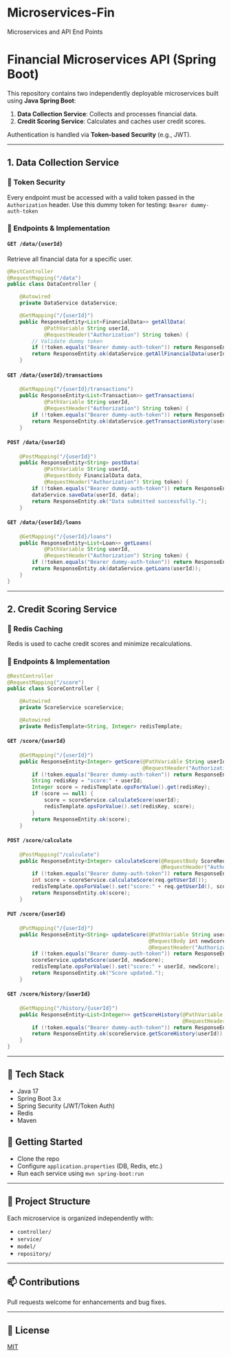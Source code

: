 # Microservices-Fin
Microservices and API End Points

# Financial Microservices API (Spring Boot)

This repository contains two independently deployable microservices built using **Java Spring Boot**:

1. **Data Collection Service**: Collects and processes financial data.
2. **Credit Scoring Service**: Calculates and caches user credit scores.

Authentication is handled via **Token-based Security** (e.g., JWT).

---

## 1. Data Collection Service

### 🔐 Token Security
Every endpoint must be accessed with a valid token passed in the `Authorization` header.
Use this dummy token for testing: `Bearer dummy-auth-token`

### 📌 Endpoints & Implementation

#### `GET /data/{userId}`
Retrieve all financial data for a specific user.
```java
@RestController
@RequestMapping("/data")
public class DataController {

    @Autowired
    private DataService dataService;

    @GetMapping("/{userId}")
    public ResponseEntity<List<FinancialData>> getAllData(
            @PathVariable String userId,
            @RequestHeader("Authorization") String token) {
        // Validate dummy token
        if (!token.equals("Bearer dummy-auth-token")) return ResponseEntity.status(401).build();
        return ResponseEntity.ok(dataService.getAllFinancialData(userId));
    }
```

#### `GET /data/{userId}/transactions`
```java
    @GetMapping("/{userId}/transactions")
    public ResponseEntity<List<Transaction>> getTransactions(
            @PathVariable String userId,
            @RequestHeader("Authorization") String token) {
        if (!token.equals("Bearer dummy-auth-token")) return ResponseEntity.status(401).build();
        return ResponseEntity.ok(dataService.getTransactionHistory(userId));
    }
```

#### `POST /data/{userId}`
```java
    @PostMapping("/{userId}")
    public ResponseEntity<String> postData(
            @PathVariable String userId,
            @RequestBody FinancialData data,
            @RequestHeader("Authorization") String token) {
        if (!token.equals("Bearer dummy-auth-token")) return ResponseEntity.status(401).build();
        dataService.saveData(userId, data);
        return ResponseEntity.ok("Data submitted successfully.");
    }
```

#### `GET /data/{userId}/loans`
```java
    @GetMapping("/{userId}/loans")
    public ResponseEntity<List<Loan>> getLoans(
            @PathVariable String userId,
            @RequestHeader("Authorization") String token) {
        if (!token.equals("Bearer dummy-auth-token")) return ResponseEntity.status(401).build();
        return ResponseEntity.ok(dataService.getLoans(userId));
    }
}
```

---

## 2. Credit Scoring Service

### 🚀 Redis Caching
Redis is used to cache credit scores and minimize recalculations.

### 📌 Endpoints & Implementation

```java
@RestController
@RequestMapping("/score")
public class ScoreController {

    @Autowired
    private ScoreService scoreService;

    @Autowired
    private RedisTemplate<String, Integer> redisTemplate;
```

#### `GET /score/{userId}`
```java
    @GetMapping("/{userId}")
    public ResponseEntity<Integer> getScore(@PathVariable String userId,
                                            @RequestHeader("Authorization") String token) {
        if (!token.equals("Bearer dummy-auth-token")) return ResponseEntity.status(401).build();
        String redisKey = "score:" + userId;
        Integer score = redisTemplate.opsForValue().get(redisKey);
        if (score == null) {
            score = scoreService.calculateScore(userId);
            redisTemplate.opsForValue().set(redisKey, score);
        }
        return ResponseEntity.ok(score);
    }
```

#### `POST /score/calculate`
```java
    @PostMapping("/calculate")
    public ResponseEntity<Integer> calculateScore(@RequestBody ScoreRequest req,
                                                  @RequestHeader("Authorization") String token) {
        if (!token.equals("Bearer dummy-auth-token")) return ResponseEntity.status(401).build();
        int score = scoreService.calculateScore(req.getUserId());
        redisTemplate.opsForValue().set("score:" + req.getUserId(), score);
        return ResponseEntity.ok(score);
    }
```

#### `PUT /score/{userId}`
```java
    @PutMapping("/{userId}")
    public ResponseEntity<String> updateScore(@PathVariable String userId,
                                              @RequestBody int newScore,
                                              @RequestHeader("Authorization") String token) {
        if (!token.equals("Bearer dummy-auth-token")) return ResponseEntity.status(401).build();
        scoreService.updateScore(userId, newScore);
        redisTemplate.opsForValue().set("score:" + userId, newScore);
        return ResponseEntity.ok("Score updated.");
    }
```

#### `GET /score/history/{userId}`
```java
    @GetMapping("/history/{userId}")
    public ResponseEntity<List<Integer>> getScoreHistory(@PathVariable String userId,
                                                         @RequestHeader("Authorization") String token) {
        if (!token.equals("Bearer dummy-auth-token")) return ResponseEntity.status(401).build();
        return ResponseEntity.ok(scoreService.getScoreHistory(userId));
    }
}
```

---

## 🧱 Tech Stack
- Java 17
- Spring Boot 3.x
- Spring Security (JWT/Token Auth)
- Redis
- Maven

## 🚀 Getting Started
- Clone the repo
- Configure `application.properties` (DB, Redis, etc.)
- Run each service using `mvn spring-boot:run`

---

## 📁 Project Structure
Each microservice is organized independently with:
- `controller/`
- `service/`
- `model/`
- `repository/`

---

## 📫 Contributions
Pull requests welcome for enhancements and bug fixes.

---

## 📄 License
[MIT](LICENSE)
